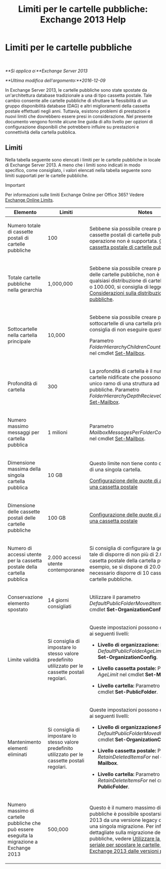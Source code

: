 ﻿---
title: 'Limiti per le cartelle pubbliche: Exchange 2013 Help'
TOCTitle: Limiti per le cartelle pubbliche
ms:assetid: 709b075e-9584-484b-bcaa-e781c26497b4
ms:mtpsurl: https://technet.microsoft.com/it-it/library/Dn594582(v=EXCHG.150)
ms:contentKeyID: 61170932
ms.date: 05/22/2018
mtps_version: v=EXCHG.150
ms.translationtype: MT
---

# Limiti per le cartelle pubbliche

 

_**Si applica a:**Exchange Server 2013_

_**Ultima modifica dell'argomento:**2016-12-09_

In Exchange Server 2013, le cartelle pubbliche sono state spostate da un'architettura database tradizionale a una di tipo cassetta postale. Tale cambio consente alle cartelle pubbliche di sfruttare la flessibilità di un gruppo disponibilità database (DAG) e altri miglioramenti della cassetta postale effettuati negli anni. Tuttavia, esistono problemi di prestazioni e nuovi limiti che dovrebbero essere presi in considerazione. Nel presente documento vengono fornite alcune line guida di alto livello per opzioni di configurazione disponibili che potrebbero influire su prestazioni e connettività della cartella pubblica.

## Limiti

Nella tabella seguente sono elencati i limiti per le cartelle pubbliche in locale di Exchange Server 2013. A meno che i limiti sono indicati in modo specifico, come consigliato, i valori elencati nella tabella seguente sono limiti supportati per le cartelle pubbliche.


> [!IMPORTANT]
> Per informazioni sulle limiti Exchange Online per Office 365? Vedere <A href="https://go.microsoft.com/fwlink/?linkid=391188">Exchange Online Limits</A>.




<table>
<colgroup>
<col style="width: 33%" />
<col style="width: 33%" />
<col style="width: 33%" />
</colgroup>
<thead>
<tr class="header">
<th>Elemento</th>
<th>Limiti</th>
<th>Notes</th>
</tr>
</thead>
<tbody>
<tr class="odd">
<td><p>Numero totale di cassette postali di cartelle pubbliche</p></td>
<td><p>100</p></td>
<td><p>Sebbene sia possibile creare più di 100 cassette postali di cartelle pubbliche, questa operazione non è supportata. <a href="create-a-public-folder-mailbox-exchange-2013-help.md">Creazione di una cassetta postale di cartelle pubbliche</a></p></td>
</tr>
<tr class="even">
<td><p>Totale cartelle pubbliche nella gerarchia</p></td>
<td><p>1,000,000</p></td>
<td><p>Sebbene sia possibile creare più di 1.000.000 delle cartelle pubbliche, non è supportato. Per qualsiasi distribuzione di cartelle pubbliche più o 100.000, si consiglia di leggere <a href="considerations-when-deploying-public-folders-exchange-2013-help.md">Considerazioni sulla distribuzione delle cartelle pubbliche</a>.</p></td>
</tr>
<tr class="odd">
<td><p>Sottocartelle nella cartella principale</p></td>
<td><p>10,000</p></td>
<td><p>Sebbene sia possibile creare più di 1.000 sottocartelle di una cartella principale, si consiglia di non eseguire questa operazione.</p>
<p>Parametro <em>FolderHierarchyChildrenCountReceiveQuota</em> nel cmdlet <a href="https://technet.microsoft.com/it-it/library/bb123981(v=exchg.150)">Set-Mailbox</a>.</p></td>
</tr>
<tr class="even">
<td><p>Profondità di cartella</p></td>
<td><p>300</p></td>
<td><p>La profondità di cartella è il numero di livelli di cartelle nidificate che possono esistere in un unico ramo di una struttura ad albero di cartelle pubbliche. Parametro <em>FolderHierarchyDepthRecieveQuota</em> nel cmdlet <a href="https://technet.microsoft.com/it-it/library/bb123981(v=exchg.150)">Set-Mailbox</a>.</p></td>
</tr>
<tr class="odd">
<td><p>Numero massimo messaggi per cartella pubblica</p></td>
<td><p>1 milioni</p></td>
<td><p>Parametro <em>MailboxMessagesPerFolderCountRecieveQuota</em> nel cmdlet <a href="https://technet.microsoft.com/it-it/library/bb123981(v=exchg.150)">Set-Mailbox</a>.</p></td>
</tr>
<tr class="even">
<td><p>Dimensione massima della singola cartella pubblica</p></td>
<td><p>10 GB</p></td>
<td><p>Questo limite non tiene conto delle sottocartelle di una singola cartella.</p>
<p><a href="configure-storage-quotas-for-a-mailbox-exchange-2013-help.md">Configurazione delle quote di archiviazione per una cassetta postale</a></p></td>
</tr>
<tr class="odd">
<td><p>Dimensione delle cassette postali delle cartelle pubbliche</p></td>
<td><p>100 GB</p></td>
<td><p><a href="configure-storage-quotas-for-a-mailbox-exchange-2013-help.md">Configurazione delle quote di archiviazione per una cassetta postale</a></p></td>
</tr>
<tr class="even">
<td><p>Numero di accessi utente per la cassetta postale della cartella pubblica</p></td>
<td><p>2.000 accessi utente contemporanee</p></td>
<td><p>Si consiglia di configurare la gerarchia in modo tale di disporre di non più di 2.000 utente per casetta postale della cartella pubblica. Ad esempio, se si dispone di 20.000 utenti, è necessario disporre di 10 cassette postali di cartelle pubbliche.</p></td>
</tr>
<tr class="odd">
<td><p>Conservazione elemento spostato</p></td>
<td><p>14 giorni consigliati</p></td>
<td><p>Utilizzare il parametro <em>DefaultPublicFolderMovedItemRetention</em> nel cmdlet <strong>Set-OrganizationConfig</strong>.</p></td>
</tr>
<tr class="even">
<td><p>Limite validità</p></td>
<td><p>Si consiglia di impostare lo stesso valore predefinito utilizzato per le cassette postali regolari.</p></td>
<td><p>Queste impostazioni possono essere impostate ai seguenti livelli:</p>
<ul>
<li><p><strong>Livello di organizzazione:</strong> Parametro <em>DefaultPublicFolderAgeLimit</em> nel cmdlet <strong>Set-OrganizationConfig</strong>.</p></li>
<li><p><strong>Livello cassetta postale:</strong> Parametro <em>AgeLimit</em> nel cmdlet <strong>Set-Mailbox</strong>.</p></li>
<li><p><strong>Livello cartella:</strong> Parametro <em>AgeLimit</em> nel cmdlet <strong>Set-PublicFolder</strong>.</p></li>
</ul>
<p></p></td>
</tr>
<tr class="odd">
<td><p>Mantenimento elementi eliminati</p></td>
<td><p>Si consiglia di impostare lo stesso valore predefinito utilizzato per le cassette postali regolari.</p></td>
<td><p>Queste impostazioni possono essere impostate ai seguenti livelli:</p>
<ul>
<li><p><strong>Livello di organizzazione:Parametro</strong> <em>DefaultPublicFolderMovedItemRetention</em> nel cmdlet <strong>Set-OrganizationConfig</strong>.</p></li>
<li><p><strong>Livello cassetta postale:</strong> Parametro <em>RetainDeletedItemsFor</em> nel cmdlet <strong>Set-Mailbox</strong>.</p></li>
<li><p><strong>Livello cartella:</strong> Parametro <em>RetainDeleteItemsFor</em> nel cmdlet <strong>Set-PublicFolder</strong>.</p></li>
</ul></td>
</tr>
<tr class="even">
<td><p>Numero massimo di cartelle pubbliche che può essere eseguita la migrazione a Exchange 2013</p></td>
<td><p>500,000</p></td>
<td><p>Questo è il numero massimo di cartelle pubbliche è possibile spostarsi su Exchange 2013 da una versione legacy di Exchange in una singola migrazione. Per informazioni dettagliate sulla migrazione delle cartelle pubbliche, vedere <a href="use-batch-migration-to-migrate-public-folders-to-exchange-2013-from-previous-versions-exchange-2013-help.md">Utilizzare la migrazione seriale per spostare le cartelle pubbliche in Exchange 2013 dalle versioni precedenti</a></p></td>
</tr>
</tbody>
</table>


